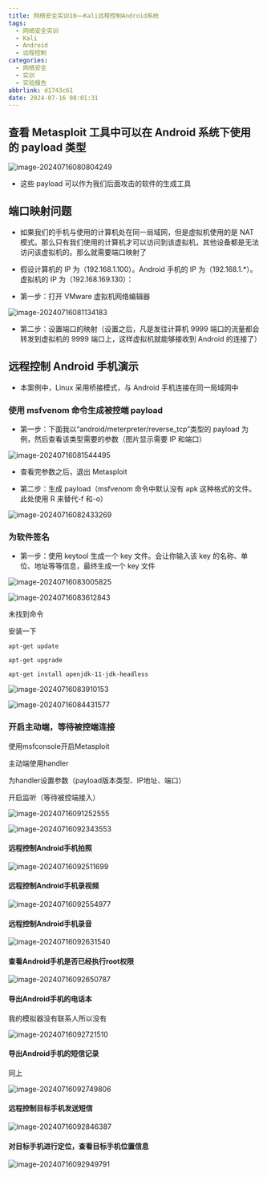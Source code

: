 ```yaml
---
title: 网络安全实训10——Kali远程控制Android系统
tags:
  - 网络安全实训
  - Kali
  - Android
  - 远程控制
categories:
  - 网络安全
  - 实训
  - 实验报告
abbrlink: d1743c61
date: 2024-07-16 08:01:31
---
```


## 查看 Metasploit 工具中可以在 Android 系统下使用的 payload 类型

![image-20240716080804249](../images/zuolao/10/image-20240716080804249.png)

- 这些 payload 可以作为我们后面攻击的软件的生成工具

## 端口映射问题

- 如果我们的手机与使用的计算机处在同一局域网，但是虚拟机使用的是 NAT 模式。那么只有我们使用的计算机才可以访问到该虚拟机，其他设备都是无法访问该虚拟机的。那么就需要端口映射了

- 假设计算机的 IP 为（192.168.1.100）。Android 手机的 IP 为（192.168.1.*）。虚拟机的 IP 为（192.168.169.130）：

- 第一步：打开 VMware 虚拟机网络编辑器

![image-20240716081134183](../images/zuolao/10/image-20240716081134183.png)

- 第二步：设置端口的映射（设置之后，凡是发往计算机 9999 端口的流量都会转发到虚拟机的 9999 端口上，这样虚拟机就能够接收到 Android 的连接了）

## 远程控制 Android 手机演示

- 本案例中，Linux 采用桥接模式，与 Android 手机连接在同一局域网中

### 使用 msfvenom 命令生成被控端 payload

- 第一步：下面我以“android/meterpreter/reverse_tcp”类型的 payload 为例，然后查看该类型需要的参数（图片显示需要 IP 和端口）

![image-20240716081544495](../images/zuolao/10/image-20240716081544495.png)

- 查看完参数之后，退出 Metasploit

- 第二步：生成 payload（msfvenom 命令中默认没有 apk 这种格式的文件。此处使用 R 来替代-f 和-o）

![image-20240716082433269](../images/zuolao/10/image-20240716082433269.png)

### 为软件签名

- 第一步：使用 keytool 生成一个 key 文件。会让你输入该 key 的名称、单位、地址等等信息，最终生成一个 key 文件

![image-20240716083005825](../images/zuolao/10/image-20240716083005825.png)

![image-20240716083612843](../images/zuolao/10/image-20240716083612843.png)

未找到命令

安装一下

```
apt-get update

apt-get upgrade

apt-get install openjdk-11-jdk-headless
```

![image-20240716083910153](../images/zuolao/10/image-20240716083910153.png)

![image-20240716084431577](../images/zuolao/10/image-20240716084431577.png)

### 开启主动端，等待被控端连接

使用msfconsole开启Metasploit

主动端使用handler

为handler设置参数（payload版本类型、IP地址、端口）

开启监听（等待被控端接入）

![image-20240716091252555](../images/zuolao/10/image-20240716091252555.png)

![image-20240716092343553](../images/zuolao/10/image-20240716092343553.png)

#### 远程控制Android手机拍照

![image-20240716092511699](../images/zuolao/10/image-20240716092511699.png)

#### 远程控制Android手机录视频

![image-20240716092554977](../images/zuolao/10/image-20240716092554977.png)

#### 远程控制Android手机录音

![image-20240716092631540](../images/zuolao/10/image-20240716092631540.png)

#### 查看Android手机是否已经执行root权限

![image-20240716092650787](../images/zuolao/10/image-20240716092650787.png)

#### 导出Android手机的电话本

我的模拟器没有联系人所以没有

![image-20240716092721510](../images/zuolao/10/image-20240716092721510.png)

#### 导出Android手机的短信记录

同上

![image-20240716092749806](../images/zuolao/10/image-20240716092749806.png)

#### 远程控制目标手机发送短信

![image-20240716092846387](../images/zuolao/10/image-20240716092846387.png)

#### 对目标手机进行定位，查看目标手机位置信息

![image-20240716092949791](../images/zuolao/10/image-20240716092949791.png)
